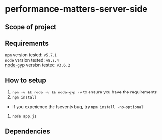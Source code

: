 # performance-matters-server-side

## Scope of project

## Requirements
`npm` version tested: `v5.7.1`  
`node` version tested: `v8.9.4`  
[node-gyp](https://github.com/nodejs/node-gyp) version tested: `v3.6.2`

## How to setup
1. `` npm -v && node -v && node-gyp -v `` to ensure you have the requirements
1. `` npm install `` 
  * If you experience the fsevents bug, try `` npm install -no-optional ``
1. `` node app.js `` 

## Dependencies

